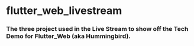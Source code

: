 # flutter_web_livestream

### The three project used in the Live Stream to show off the Tech Demo for Flutter_Web (aka Hummingbird).
